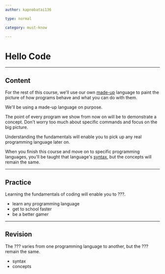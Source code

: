 ```yaml
---
author: kapnobatai136

type: normal

category: must-know

---
```


# Hello Code

---
## Content

For the rest of this course, we'll use our own [made-up](https://enki.com/glossary/general/pseudocode) language to paint the picture of how programs behave and what you can do with them.

We'll be using a made-up language on purpose.

The point of every program we show from now on will be to demonstrate a concept. Don't worry too much about specific commands and focus on the big picture.

Understanding the fundamentals will enable you to pick up any real programming language later on.

When you finish this course and move on to specific programming languages, you'll be taught that language's [syntax](https://enki.com/glossary/general/syntax), but the concepts will remain the same.

---
## Practice

Learning the fundamentals of coding will enable you to ???.

- learn any programming language
- get to school faster
- be a better gamer 


---
## Revision

The ??? varies from one programming language to another, but the ??? remain the same.

- syntax
- concepts